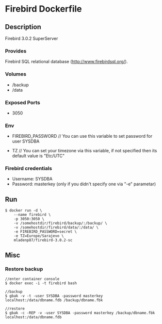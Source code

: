 # Firebird Dockerfile

## Description

Firebird 3.0.2 SuperServer

### Provides

  Firebird SQL relational database (http://www.firebirdsql.org/).

### Volumes

 * /backup
 * /data

### Exposed Ports

 * 3050

### Env
 
 * FIREBIRD_PASSWORD // You can use this variable to set password for user SYSDBA

 * TZ // You can set your timezone via this variable, if not specified then its default value is "Etc/UTC"
 
### Firebird credentials

 * Username: SYSDBA
 * Password: masterkey (only if you didn't specify one via "-e" parametar)

## Run

	$ docker run -d \
		--name firebird \	
		-p 3050:3050 \
		-v /somehostdir/firebird/backup/:/backup/ \
		-v /somehostdir/firebird/data/:/data/ \
        -e FIREBIRD_PASSWORD=secret \
        -e TZ=Europe/Sarajevo \
		mladenp87/firebird-3.0.2-sc

## Misc

### Restore backup

	//enter container console
	$ docker exec -i -t firebird bash

    //backup
    $ gbak -v -t -user SYSDBA -password masterkey localhost:/data/dbname.fdb /backup/dbname.fbk 

	//restore 
	$ gbak -c -REP -v -user SYSDBA -password masterkey /backup/dbname.fbk localhost:/data/dbname.fdb
